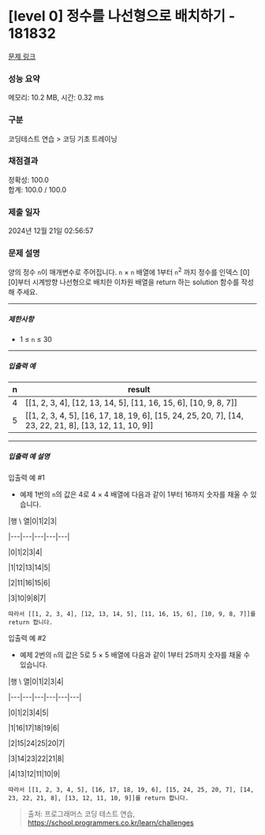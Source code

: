 # [level 0] 정수를 나선형으로 배치하기 - 181832 

[문제 링크](https://school.programmers.co.kr/learn/courses/30/lessons/181832?language=python3#) 

### 성능 요약

메모리: 10.2 MB, 시간: 0.32 ms

### 구분

코딩테스트 연습 > 코딩 기초 트레이닝

### 채점결과

정확성: 100.0<br/>합계: 100.0 / 100.0

### 제출 일자

2024년 12월 21일 02:56:57

### 문제 설명

<p>양의 정수 <code>n</code>이 매개변수로 주어집니다. <code>n</code> × <code>n</code> 배열에 1부터 <code>n</code><sup>2</sup> 까지 정수를 인덱스 [0][0]부터 시계방향 나선형으로 배치한 이차원 배열을 return 하는 solution 함수를 작성해 주세요.</p>

<hr>

<h5>제한사항</h5>

<ul>
<li>1 ≤ <code>n</code> ≤ 30</li>
</ul>

<hr>

<h5>입출력 예</h5>
<table class="table">
        <thead><tr>
<th>n</th>
<th>result</th>
</tr>
</thead>
        <tbody><tr>
<td>4</td>
<td>[[1, 2, 3, 4], [12, 13, 14, 5], [11, 16, 15, 6], [10, 9, 8, 7]]</td>
</tr>
<tr>
<td>5</td>
<td>[[1, 2, 3, 4, 5], [16, 17, 18, 19, 6], [15, 24, 25, 20, 7], [14, 23, 22, 21, 8], [13, 12, 11, 10, 9]]</td>
</tr>
</tbody>
      </table>
<hr>

<h5>입출력 예 설명</h5>

<p>입출력 예 #1</p>

<ul>
<li>예제 1번의 <code>n</code>의 값은 4로 4 × 4 배열에 다음과 같이 1부터 16까지 숫자를 채울 수 있습니다.</li>
</ul>

<p>|행 \ 열|0|1|2|3|</p>

<p>|---|---|---|---|---|</p>

<p>|0|1|2|3|4|</p>

<p>|1|12|13|14|5|</p>

<p>|2|11|16|15|6|</p>

<p>|3|10|9|8|7|</p>
<div class="highlight"><pre class="codehilite"><code>따라서 [[1, 2, 3, 4], [12, 13, 14, 5], [11, 16, 15, 6], [10, 9, 8, 7]]를 return 합니다.
</code></pre></div>
<p>입출력 예 #2</p>

<ul>
<li>예제 2번의 <code>n</code>의 값은 5로 5 × 5 배열에 다음과 같이 1부터 25까지 숫자를 채울 수 있습니다.</li>
</ul>

<p>|행 \ 열|0|1|2|3|4|</p>

<p>|---|---|---|---|---|---|</p>

<p>|0|1|2|3|4|5|</p>

<p>|1|16|17|18|19|6|</p>

<p>|2|15|24|25|20|7|</p>

<p>|3|14|23|22|21|8|</p>

<p>|4|13|12|11|10|9|</p>
<div class="highlight"><pre class="codehilite"><code>따라서 [[1, 2, 3, 4, 5], [16, 17, 18, 19, 6], [15, 24, 25, 20, 7], [14, 23, 22, 21, 8], [13, 12, 11, 10, 9]]를 return 합니다.
</code></pre></div>

> 출처: 프로그래머스 코딩 테스트 연습, https://school.programmers.co.kr/learn/challenges